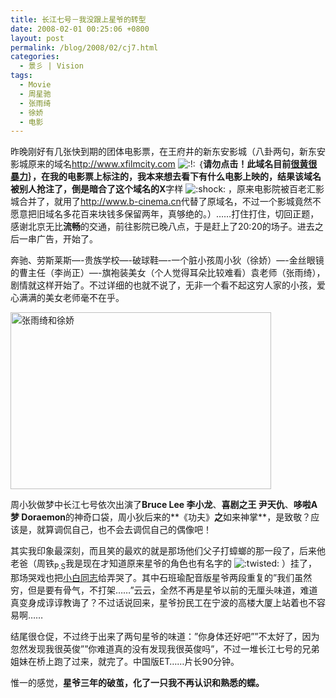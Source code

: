 ```yaml
---
title: 长江七号－我没跟上星爷的转型
date: 2008-02-01 00:25:06 +0800
layout: post
permalink: /blog/2008/02/cj7.html
categories:
  - 景彡 | Vision
tags:
  - Movie
  - 周星驰
  - 张雨绮
  - 徐娇
  - 电影
---
```

昨晚刚好有几张快到期的团体电影票，在王府井的新东安影城（八卦两句，新东安影城原来的域名<a href="http://www.xfilmcity.com" target="_new">http://www.xfilmcity.com</a> <img src="http://chenjun.com/wp/wp-includes/images/smilies/icon_exclaim.gif" alt=":!:" class="wp-smiley" /> ｛**请勿点击！**此域名目前<a title="网页很黄很暴力" href="http://www.cnbeta.com/articles/46556.htm" target="_new"><strong>很黄很暴力</strong></a>｝，在我的电影票上标注的，我本来想去看下有什么电影上映的，结果该域名被别人抢注了，倒是暗合了这个域名的**X**字样 <img src="http://chenjun.com/wp/wp-includes/images/smilies/icon_eek.gif" alt=":shock:" class="wp-smiley" /> ，原来电影院被百老汇影城合并了，就用了<a href="http://www.b-cinema.cn/" target="_new">http://www.b-cinema.cn</a>代替了原域名，不过一个影城竟然不愿意把旧域名多花百来块钱多保留两年，真够绝的。）&#8230;&#8230;打住打住，切回正题，感谢北京无比**流畅**的交通，前往影院已晚八点，于是赶上了20:20的场子。进去之后一串广告，开始了。

奔驰、劳斯莱斯&#8212;-贵族学校&#8212;-破球鞋&#8212;-一个脏小孩周小狄（徐娇）&#8212;-金丝眼镜的曹主任（李尚正）&#8212;-旗袍装美女（个人觉得耳朵比较难看）袁老师（张雨绮），剧情就这样开始了。不过详细的也就不说了，无非一个看不起这穷人家的小孩，爱心满满的美女老师毫不在乎。

<img class="center" title="张雨绮和徐娇" style="VERTICAL-ALIGN: middle" height="283" alt="张雨绮和徐娇" src="http://junnie.3322.org/images/zhu8.net/zhangyuqi.jpeg" width="417" />

周小狄做梦中长江七号依次出演了**Bruce Lee 李小龙**、**喜剧之王 尹天仇**、**哆啦A梦 Doraemon**的神奇口袋，周小狄后来的**《功夫》**之**如来神掌**，是致敬？应该是，就算调侃自己，也不会去调侃自己的偶像吧！

其实我印象最深刻，而且笑的最欢的就是那场他们父子打蟑螂的那一段了，后来他老爸（周铁<sub>P.S</sub>我是现在才知道原来星爷的角色也有名字的 <img src="http://chenjun.com/wp/wp-includes/images/smilies/icon_twisted.gif" alt=":twisted:" class="wp-smiley" /> ）挂了，那场哭戏也把[小白同志][1]给弄哭了。其中石班瑜配音版星爷两段重复的&#8221;我们虽然穷，但是要有骨气，不打架&#8230;&#8230;&#8221;云云，全然不再是星爷以前的无厘头味道，难道真变身成谆谆教诲了？不过话说回来，星爷扮民工在宁波的高楼大厦上站着也不容易啊&#8230;&#8230;

结尾很仓促，不过终于出来了两句星爷的味道：&#8221;你身体还好吧&#8221;&#8221;不太好了，因为忽然发现我很英俊&#8221;&#8221;你难道真的没有发现我很英俊吗&#8221;，不过一堆长江七号的兄弟姐妹在桥上跑了过来，就完了。中国版ET&#8230;&#8230;片长90分钟。

惟一的感觉，**星爷三年的破茧，化了一只我不再认识和熟悉的蝶。**

 [1]: http://baipig.blogspot.com/